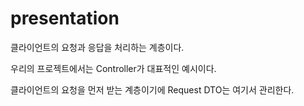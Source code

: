 # presentation

클라이언트의 요청과 응답을 처리하는 계층이다.

우리의 프로젝트에서는 Controller가 대표적인 예시이다.

클라이언트의 요청을 먼저 받는 계층이기에 Request DTO는 여기서 관리한다.
